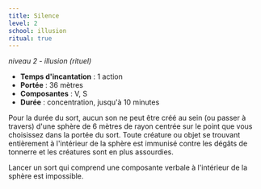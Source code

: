 ```yaml
---
title: Silence
level: 2
school: illusion
ritual: true
---
```

*niveau 2 - illusion (rituel)*

- **Temps d'incantation** : 1 action
- **Portée** : 36 mètres
- **Composantes** : V, S
- **Durée** : concentration, jusqu'à 10 minutes

Pour la durée du sort, aucun son ne peut être créé au sein (ou passer à travers) d'une sphère de 6 mètres de rayon centrée sur le point que vous choisissez dans la portée du sort. Toute créature ou objet se trouvant entièrement à l'intérieur de la sphère est immunisé contre les dégâts de tonnerre et les créatures sont en plus assourdies.

Lancer un sort qui comprend une composante verbale à l'intérieur de la sphère est impossible.